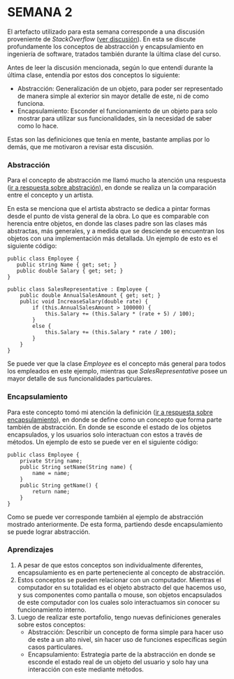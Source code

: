 # SEMANA 2

El artefacto utilizado para esta semana corresponde a una discusión proveniente de *StackOverflow* ([ver discusión]). En esta se discute profundamente los conceptos de abstracción y encapsulamiento en ingeniería de software, tratados también durante la última clase del curso.

Antes de leer la discusión mencionada, según lo que entendí durante la última clase, entendía por estos dos conceptos lo siguiente:

- Abstracción: Generalización de un objeto, para poder ser representado de manera simple al exterior sin mayor detalle de este, ni de como funciona.
- Encapsulamiento: Esconder el funcionamiento de un objeto para solo mostrar para utilizar sus funcionalidades, sin la necesidad de saber como lo hace.

Estas son las definiciones que tenía en mente, bastante amplias por lo demás, que me motivaron a revisar esta discusión.

### Abstracción

Para el concepto de abstracción me llamó mucho la atención una respuesta ([ir a respuesta sobre abstración]), en donde se realiza un la comparación entre el concepto y un artista.

En esta se menciona que el artista abstracto se dedica a pintar formas desde el punto de vista general de la obra. Lo que es comparable con herencia entre objetos, en donde las clases padre son las clases más abstractas, más generales, y a medida que se desciende se encuentran los objetos con una implementación más detallada. Un ejemplo de esto es el siguiente código:

```
public class Employee {
   public string Name { get; set; }
   public double Salary { get; set; }
}

public class SalesRepresentative : Employee {
    public double AnnualSalesAmount { get; set; }
    public void IncreaseSalary(double rate) {
        if (this.AnnualSalesAmount > 100000) {
            this.Salary += (this.Salary * (rate + 5) / 100);
        }
        else {
            this.Salary += (this.Salary * rate / 100);
        }
    }
}
```
Se puede ver que la clase *Employee* es el concepto más general para todos los empleados en este ejemplo, mientras que *SalesRepresentative* posee un mayor detalle de sus funcionalidades particulares.

### Encapsulamiento

Para este concepto tomó mi atención la definición ([ir a respuesta sobre encapsulamiento]), en donde se define como un concepto que forma parte también de abstracción. En donde se esconde el estado de los objetos encapsulados, y los usuarios solo interactuan con estos a través de métodos. Un ejemplo de esto se puede ver en el siguiente código:

```
public class Employee {
    private String name;
    public String setName(String name) {
        name = name;
    }
    public String getName() {
        return name;
    }
}
```

Como se puede ver corresponde también al ejemplo de abstracción mostrado anteriormente. De esta forma, partiendo desde encapsulamiento se puede lograr abstracción.

### Aprendizajes

1. A pesar de que estos conceptos son individualmente diferentes, encapsulamiento es en parte perteneciente al concepto de abstracción.
2. Estos conceptos se pueden relacionar con un computador. Mientras el computador en su totalidad es el objeto abstracto del que hacemos uso, y sus componentes como pantalla o mouse, son objetos encapsulados de este computador con los cuales solo interactuamos sin conocer su funcionamiento interno.
3. Luego de realizar este portafolio, tengo nuevas definiciones generales sobre estos conceptos:
    - Abstracción: Describir un concepto de forma simple para hacer uso de este a un alto nivel, sin hacer uso de funciones específicas según casos particulares.
    - Encapsulamiento: Estrategia parte de la abstracción en donde se esconde el estado real de un objeto del usuario y solo hay una interacción con este mediante métodos.




[//]: #
[ver discusión]: https://stackoverflow.com/questions/8960918/encapsulation-vs-abstraction
[ir a respuesta sobre abstración]:
https://stackoverflow.com/a/8961062/8481050
[ir a respuesta sobre encapsulamiento]:
https://stackoverflow.com/a/8960961/8481050

